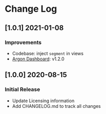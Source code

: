 # Change Log

## [1.0.1] 2021-01-08
### Improvements

- Codebase: inject `segment` in views
- [Argon Dashboard](https://github.com/creativetimofficial/argon-dashboard): v1.2.0

## [1.0.0] 2020-08-15
### Initial Release

- Update Licensing information
- Add CHANGELOG.md to track all changes
